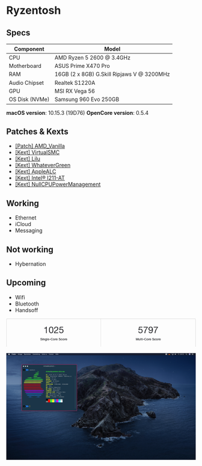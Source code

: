 # Ryzentosh

## Specs
| **Component** | **Model** |
| ------------- | --------- |
| CPU | AMD Ryzen 5 2600 @ 3.4GHz |
| Motherboard | ASUS Prime X470 Pro |
| RAM | 16GB (2 x 8GB) G.Skill Ripjaws V @ 3200MHz |
| Audio Chipset | Realtek S1220A |
| GPU | MSI RX Vega 56 |
| OS Disk (NVMe) | Samsung 960 Evo 250GB |

**macOS version**: 10.15.3 (19D76)
**OpenCore version**: 0.5.4

## Patches & Kexts
 - [[Patch] AMD_Vanilla](https://github.com/AMD-OSX/AMD_Vanilla)
 - [[Kext] VirtualSMC](https://github.com/acidanthera/VirtualSMC)
 - [[Kext] Lilu](https://github.com/acidanthera/Lilu)
 - [[Kext] WhateverGreen](https://github.com/acidanthera/WhateverGreen)
 - [[Kext] AppleALC](https://github.com/acidanthera/AppleALC)
 - [[Kext] Intel® I211-AT](https://github.com/khronokernel/Opencore-Vanilla-Desktop-Guide/blob/master/extra-files/SmallTreeIntel82576.kext.zip)
 - [[Kext] NullCPUPowerManagement](https://github.com/corpnewt/NullCPUPowerManagement)
## Working
 - Ethernet
 - iCloud
 - Messaging

## Not working
 - Hybernation

## Upcoming
 - Wifi
 - Bluetooth
 - Handsoff

![Geekbench](/screenshots/geekbench.png?raw=true)

![Screenshot](/screenshots/screen.png?raw=true)
